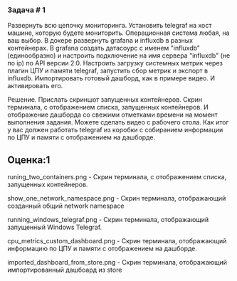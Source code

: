 ### Задача # 1 ###

Развернуть всю цепочку мониторинга. Установить telegraf на хост машине, которую будете мониторить. Операционная система любая, на ваш выбор. В докере развернуть grafana  и influxdb в разных контейнерах. В grafana создать датасоурс с именем "influxdb" (единообразно) и настроить подключение на имя сервера "influxdb" (не по ip) по API версии 2.0. Настроить загрузку системных метрик через плагин ЦПУ и памяти telegraf, запустить сбор метрик и экспорт в influxdb. Импортировать готовый дашборд, как в примере видео. И активировать его.

Решение. Прислать скриншот  запущенных контейнеров. Скрин терминала, с отображением списка, запущенных контейнеров. И отображение дашборда со свежими отметками времени на момент выполнения задания. Можете сделать видео с рабочего стола. Как итог у вас должен работать telegraf из коробки с собиранием информации по ЦПУ и памяти с отображением на дашборде.

Оценка:1
-------------------------

runing_two_containers.png - Скрин терминала, с отображением списка, запущенных контейнеров.

show_one_network_namespace.png - Скрин терминала, отображающий созданный общий network namespace

running_windows_telegraf.png - Скрин терминала, отображающий запущенный Windows Telegraf.

cpu_metrics_custom_dashboard.png - Скрин терминала, отображающий информацию по ЦПУ и памяти с отображением на дашборде.

imported_dashboard_from_store.png - Скрин терминала, отображающий импортированный дашбоард из store